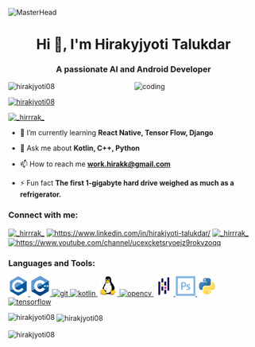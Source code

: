 ![MasterHead](https://user-images.githubusercontent.com/74038190/212284100-561aa473-3905-4a80-b561-0d28506553ee.gif)
<h1 align="center">Hi 👋, I'm Hirakyjyoti Talukdar</h1>
<h3 align="center">A passionate AI and Android Developer</h3>
<img align="right" alt="coding" width="250" src="https://user-images.githubusercontent.com/74038190/216644497-1951db19-8f3d-4e44-ac08-8e9d7e0d94a7.gif">

<p align="left"> <img src="https://komarev.com/ghpvc/?username=hirakjyoti08&label=Profile%20views&color=0e75b6&style=flat" alt="hirakjyoti08" /> </p>

<p align="left"> <a href="https://github.com/ryo-ma/github-profile-trophy"><img src="https://github-profile-trophy.vercel.app/?username=hirakjyoti08" alt="hirakjyoti08" /></a> </p>

<p align="left"> <a href="https://twitter.com/_hirrrak_" target="blank"><img src="https://img.shields.io/twitter/follow/_hirrrak_?logo=twitter&style=for-the-badge" alt="_hirrrak_" /></a> </p>

- 🌱 I’m currently learning **React Native, Tensor Flow, Django**

- 💬 Ask me about **Kotlin, C++, Python**

- 📫 How to reach me **work.hirakk@gmail.com**

- ⚡ Fun fact **The first 1-gigabyte hard drive weighed as much as a refrigerator.**

<h3 align="left">Connect with me:</h3>
<p align="left">
<a href="https://twitter.com/_hirrrak_" target="blank"><img align="center" src="https://raw.githubusercontent.com/rahuldkjain/github-profile-readme-generator/master/src/images/icons/Social/twitter.svg" alt="_hirrrak_" height="30" width="40" /></a>
<a href="https://linkedin.com/in/https://www.linkedin.com/in/hirakjyoti-talukdar/" target="blank"><img align="center" src="https://raw.githubusercontent.com/rahuldkjain/github-profile-readme-generator/master/src/images/icons/Social/linked-in-alt.svg" alt="https://www.linkedin.com/in/hirakjyoti-talukdar/" height="30" width="40" /></a>
<a href="https://instagram.com/_hirrrak_" target="blank"><img align="center" src="https://raw.githubusercontent.com/rahuldkjain/github-profile-readme-generator/master/src/images/icons/Social/instagram.svg" alt="_hirrrak_" height="30" width="40" /></a>
<a href="https://www.youtube.com/c/https://www.youtube.com/channel/ucexcketsryoejz9rokvzoqq" target="blank"><img align="center" src="https://raw.githubusercontent.com/rahuldkjain/github-profile-readme-generator/master/src/images/icons/Social/youtube.svg" alt="https://www.youtube.com/channel/ucexcketsryoejz9rokvzoqq" height="30" width="40" /></a>
</p>

<h3 align="left">Languages and Tools:</h3>
<p align="left"> <a href="https://www.cprogramming.com/" target="_blank" rel="noreferrer"> <img src="https://raw.githubusercontent.com/devicons/devicon/master/icons/c/c-original.svg" alt="c" width="40" height="40"/> </a> <a href="https://www.w3schools.com/cpp/" target="_blank" rel="noreferrer"> <img src="https://raw.githubusercontent.com/devicons/devicon/master/icons/cplusplus/cplusplus-original.svg" alt="cplusplus" width="40" height="40"/> </a> <a href="https://git-scm.com/" target="_blank" rel="noreferrer"> <img src="https://www.vectorlogo.zone/logos/git-scm/git-scm-icon.svg" alt="git" width="40" height="40"/> </a> <a href="https://kotlinlang.org" target="_blank" rel="noreferrer"> <img src="https://www.vectorlogo.zone/logos/kotlinlang/kotlinlang-icon.svg" alt="kotlin" width="40" height="40"/> </a> <a href="https://www.linux.org/" target="_blank" rel="noreferrer"> <img src="https://raw.githubusercontent.com/devicons/devicon/master/icons/linux/linux-original.svg" alt="linux" width="40" height="40"/> </a> <a href="https://opencv.org/" target="_blank" rel="noreferrer"> <img src="https://www.vectorlogo.zone/logos/opencv/opencv-icon.svg" alt="opencv" width="40" height="40"/> </a> <a href="https://pandas.pydata.org/" target="_blank" rel="noreferrer"> <img src="https://raw.githubusercontent.com/devicons/devicon/2ae2a900d2f041da66e950e4d48052658d850630/icons/pandas/pandas-original.svg" alt="pandas" width="40" height="40"/> </a> <a href="https://www.photoshop.com/en" target="_blank" rel="noreferrer"> <img src="https://raw.githubusercontent.com/devicons/devicon/master/icons/photoshop/photoshop-line.svg" alt="photoshop" width="40" height="40"/> </a> <a href="https://www.python.org" target="_blank" rel="noreferrer"> <img src="https://raw.githubusercontent.com/devicons/devicon/master/icons/python/python-original.svg" alt="python" width="40" height="40"/> </a> <a href="https://www.tensorflow.org" target="_blank" rel="noreferrer"> <img src="https://www.vectorlogo.zone/logos/tensorflow/tensorflow-icon.svg" alt="tensorflow" width="40" height="40"/> </a> </p>

<p><img align="left" src="https://github-readme-stats.vercel.app/api/top-langs?username=hirakjyoti08&show_icons=true&locale=en&layout=compact" alt="hirakjyoti08" /></p>

<p>&nbsp;<img align="center" src="https://github-readme-stats.vercel.app/api?username=hirakjyoti08&show_icons=true&locale=en" alt="hirakjyoti08" /></p>

<p><img align="center" src="https://github-readme-streak-stats.herokuapp.com/?user=hirakjyoti08&" alt="hirakjyoti08" /></p>

